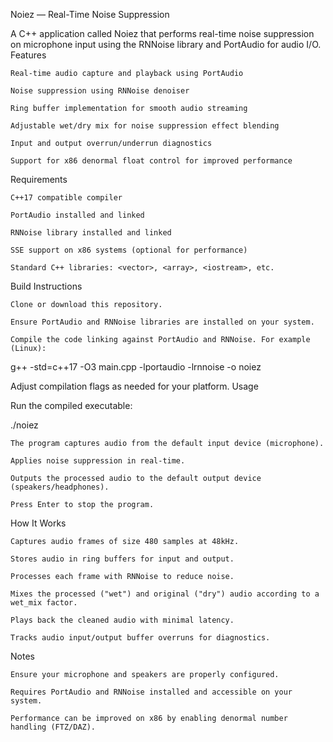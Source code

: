 Noiez — Real-Time Noise Suppression

A C++ application called Noiez that performs real-time noise suppression on microphone input using the RNNoise library and PortAudio for audio I/O.
Features

    Real-time audio capture and playback using PortAudio

    Noise suppression using RNNoise denoiser

    Ring buffer implementation for smooth audio streaming

    Adjustable wet/dry mix for noise suppression effect blending

    Input and output overrun/underrun diagnostics

    Support for x86 denormal float control for improved performance

Requirements

    C++17 compatible compiler

    PortAudio installed and linked

    RNNoise library installed and linked

    SSE support on x86 systems (optional for performance)

    Standard C++ libraries: <vector>, <array>, <iostream>, etc.

Build Instructions

    Clone or download this repository.

    Ensure PortAudio and RNNoise libraries are installed on your system.

    Compile the code linking against PortAudio and RNNoise. For example (Linux):

g++ -std=c++17 -O3 main.cpp -lportaudio -lrnnoise -o noiez

Adjust compilation flags as needed for your platform.
Usage

Run the compiled executable:

./noiez

    The program captures audio from the default input device (microphone).

    Applies noise suppression in real-time.

    Outputs the processed audio to the default output device (speakers/headphones).

    Press Enter to stop the program.

How It Works

    Captures audio frames of size 480 samples at 48kHz.

    Stores audio in ring buffers for input and output.

    Processes each frame with RNNoise to reduce noise.

    Mixes the processed ("wet") and original ("dry") audio according to a wet_mix factor.

    Plays back the cleaned audio with minimal latency.

    Tracks audio input/output buffer overruns for diagnostics.

Notes

    Ensure your microphone and speakers are properly configured.

    Requires PortAudio and RNNoise installed and accessible on your system.

    Performance can be improved on x86 by enabling denormal number handling (FTZ/DAZ).

